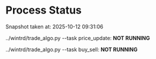 # Process Status

Snapshot taken at: 2025-10-12 09:31:06

../wintrd/trade_algo.py --task price_update: **NOT RUNNING**

../wintrd/trade_algo.py --task buy_sell: **NOT RUNNING**

